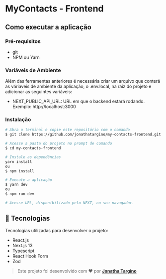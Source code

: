 # MyContacts - Frontend

## Como executar a aplicação
### Pré-requisitos
- git 
- NPM ou Yarn

### Variáveis de Ambiente
Além das ferramentas anteriores é necessária criar um arquivo que conterá as váriaveis de ambiente da aplicação, o  .env.local, na raiz do projeto e adicionar as seguintes variáveis:

- NEXT_PUBLIC_API_URL: URL em que o backend estará rodando. Exemplo: http://localhost:3000

### Instalação

```bash
# Abra o terminal e copie este repositório com o comando
$ git clone https://github.com/jonathatargino/my-contacts-frontend.git

# Acesse a pasta do projeto no prompt de comando 
$ cd my-contacts-frontend

# Instale as dependências
yarn install
ou
$ npm install

# Execute a aplicação
$ yarn dev
ou
$ npm run dev

# Acesse URL, disponibilizado pelo NEXT, no seu navagador.
```

## 🚀 Tecnologias 
Tecnologias utilizadas para desenvolver o projeto:
- React.js
- Next.js 13
- Typescript
- React Hook Form
- Zod

>Este projeto foi desenvolvido com ❤️ por **[Jonatha Targino](https://github.com/jonathaTargino)**

